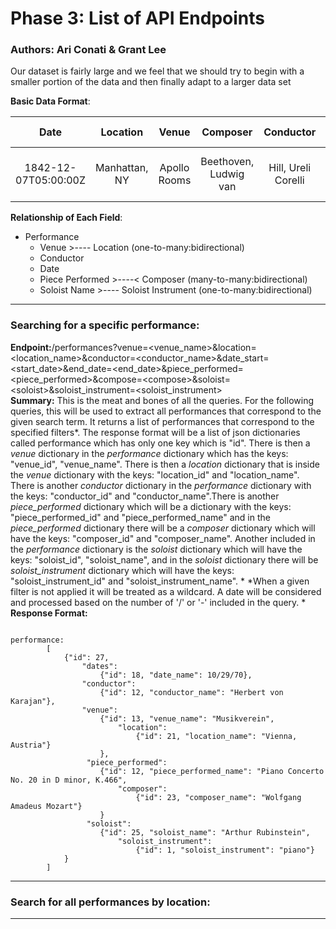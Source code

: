 # Phase 3: List of API Endpoints

### Authors: Ari Conati & Grant Lee

Our dataset is fairly large and we feel that we should try to begin with a smaller portion of the data and then finally adapt to a larger data set <br>

**Basic Data Format**:

| Date | Location | Venue | Composer | Conductor | Movement | Work Title | Soloist Instrument | Soloist Name |
|:--:|:------:|:---:|:------:|:-------:|:------:|:--------:|:----------------:|:----------:|
|1842-12-07T05:00:00Z|Manhattan, NY|Apollo Rooms|Beethoven,  Ludwig  van|Hill, Ureli Corelli|I. Allegro con brio|SYMPHONY NO. 5 IN C MINOR, OP.67|Cello|Boucher, Alfred|

**Relationship of Each Field**:


* Performance
	* Venue >---- Location (one-to-many:bidirectional)
	* Conductor
	* Date
	* Piece Performed >----<  Composer (many-to-many:bidirectional)
	* Soloist Name >---- Soloist Instrument (one-to-many:bidirectional)

------

### Searching for a specific performance:   
**Endpoint:**/performances?venue=\<venue_name\>&location=\<location_name\>&conductor=\<conductor_name\>&date_start=\<start_date\>&end_date=\<end_date\>&piece_performed=\<piece_performed\>&compose=\<compose\>&soloist=\<soloist\>&soloist_instrument=\<soloist_instrument\>   
**Summary:** This is the meat and bones of all the queries. For the following queries, this will be used to extract all performances that correspond to the given search term. It returns a list of performances that correspond to the specified filters\*. The response format will be a list of json dictionaries called performance which has only one key which is "id". There is then a *venue* dictionary in the *performance* dictionary which has the keys: "venue_id", "venue_name". There is then a *location* dictionary that is inside the *venue* dictionary with the keys: "location_id" and "location_name". There is another *conductor* dictionary in the *performance* dictionary with the keys: "conductor_id" and "conductor_name".There is another *piece_performed* dictionary which will be a dictionary with the keys: "piece_performed_id" and "piece_performed_name" and in the *piece_performed* dictionary there will be a *composer* dictionary which will have the keys: "composer_id" and "composer_name". Another included in the *performance* dictionary is the *soloist* dictionary which will have the keys: "soloist_id", "soloist_name", and in the *soloist* dictionary there will be *soloist_instrument* dictionary which will have the keys: "soloist_instrument_id" and "soloist_instrument_name". * \*When a given filter is not applied it will be treated as a wildcard. A date will be considered and processed based on the number of '/' or '-' included in the query. *    
**Response Format:**   
```{java}

performance:	
		[
			{"id": 27,
				"dates":  
					{"id": 18, "date_name": 10/29/70},
				"conductor": 
					{"id": 12, "conductor_name": "Herbert von Karajan"},
				"venue": 
					{"id": 13, "venue_name": "Musikverein", 
						"location": 
							{"id": 21, "location_name": "Vienna, Austria"}
					},
				 "piece_performed": 
					{"id": 12, "piece_performed_name": "Piano Concerto No. 20 in D minor, K.466", 
						"composer":
							{"id": 23, "composer_name": "Wolfgang Amadeus Mozart"}
					} 
				 "soloist":
					{"id": 25, "soloist_name": "Arthur Rubinstein", 
						"soloist_instrument":
							{"id": 1, "soloist_instrument": "piano"}
			}
		]
```

------

### Search for all performances by location:


------
